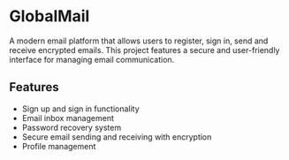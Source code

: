 # GlobalMail

A modern email platform that allows users to register, sign in, send and receive encrypted emails. This project features a secure and user-friendly interface for managing email communication.

## Features

- Sign up and sign in functionality
- Email inbox management
- Password recovery system
- Secure email sending and receiving with encryption
- Profile management
